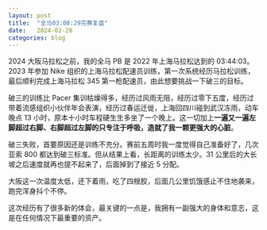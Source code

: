 ```yaml
---
layout: post
title:  "全马03:08:29完赛复盘"
date:   2024-02-28
categories: blog
---
```


2024 大阪马拉松之前，我的全马 PB 是 2022 年上海马拉松达到的 03:44:03。2023 年参加 Nike 组织的上海马拉松配速员训练，第一次系统经历马拉松训练，最后顺利完成上海马拉松 345 第一枪配速员，由此想要挑战一下破三的目标。

破三的训练比 Pacer 集训枯燥得多，经历过风雨无阻，经历过零下五度，经历过带着流感组织小伙伴年会表演，经历过春运迁徙，上海回四川碰到武汉冻雨，动车晚点 13 小时，原本十小时车程硬生生多坐了一个晚上。这一切加上**一遍又一遍左脚超过右脚、右脚超过左脚的只专注于呼吸，造就了我一颗更强大的心脏**。

破三失败，首要原因还是训练不充分。赛前五周时我一度觉得自己准备好了，几次亚索 800 都达到破三标准。但从结果上看，长距离的训练太少。31 公里后的大长坡之后速度就再也提不起来了，后面掉到了接近 5 分配。

大阪这一次温度太低，还下着雨，吃了四根胶，后面几公里饥饿感止不住地袭来，跑完浑身抖个不停。

这次经历有了很多新的体会，最关键的一点是，我拥有一副强大的身体和意志，这是在任何情况下最重要的资产。
